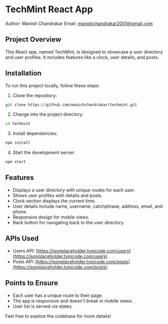 # TechMint React App

Author: Manish Chandrakar
Email: manishchandrakar2001@gmail.com

## Project Overview

This React app, named TechMint, is designed to showcase a user directory and user profiles. It includes features like a clock, user details, and posts.

## Installation

To run this project locally, follow these steps:

1. Clone the repository:

```bash
git clone https://github.com/manishchandrakar/techmint.git
```

2. Change into the project directory:

```bash
cd techmint
```

3. Install dependencies:

```bash
npm install
```

4. Start the development server:

```bash
npm start
```

## Features

- Displays a user directory with unique routes for each user.
- Shows user profiles with details and posts.
- Clock section displays the current time.
- User details include name, username, catchphrase, address, email, and phone.
- Responsive design for mobile views.
- Back button for navigating back to the user directory.

## APIs Used

- Users API: [https://jsonplaceholder.typicode.com/users](https://jsonplaceholder.typicode.com/users)
- Posts API: [https://jsonplaceholder.typicode.com/posts](https://jsonplaceholder.typicode.com/posts)

## Points to Ensure

- Each user has a unique route to their page.
- The app is responsive and doesn't break in mobile views.
- User list is served via states.

Feel free to explore the codebase for more details!

